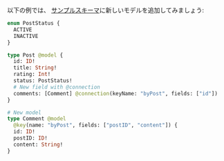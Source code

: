以下の例では、 [サンプルスキーマ](~/lib/datastore/getting-started.md#sample-schema)に新しいモデルを追加してみましょう:

```graphql
enum PostStatus {
  ACTIVE
  INACTIVE
}

type Post @model {
  id: ID!
  title: String!
  rating: Int!
  status: PostStatus!
  # New field with @connection
  comments: [Comment] @connection(keyName: "byPost", fields: ["id"])
}

# New model
type Comment @model
  @key(name: "byPost", fields: ["postID", "content"]) {
  id: ID!
  postID: ID!
  content: String!
}
```